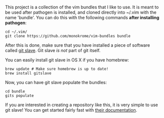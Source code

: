 This project is a collection of the vim bundles that I like to
use. It is meant to be used after pathogen is installed, and
cloned directly into ~/.vim with the name 'bundle'. You can
do this with the following commands **after installing
pathogen**:

    cd ~/.vim/
    git clone https://github.com/monokrome/vim-bundles bundle

After this is done, make sure that you have installed a piece of
software called [git slave](http://gitslave.sourceforge.net/).
Git slave *is not* part of git itself.

You can easily install git slave in OS X if you have homebrew:

    brew update # Make sure homebrew is up to date!
    brew install gitslave

Now, you can have git slave populate the bundles:

    cd bundle
    gits populate

If you are interested in creating a repository like this, it is
very simple to use git slave! You can get started fairly fast with
[their documentation](http://gitslave.sourceforge.net/gits-man-page.html).
